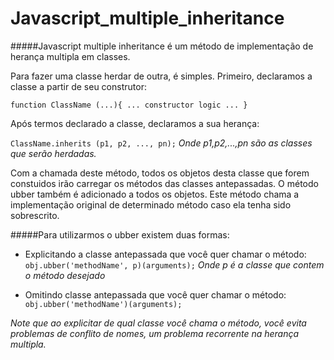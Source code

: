 Javascript_multiple_inheritance
===============================

#####Javascript multiple inheritance é um método de implementação de herança multipla em classes.

Para fazer uma classe herdar de outra, é simples. Primeiro, declaramos a classe a partir de seu construtor:

`function ClassName (...){
    ... constructor logic ...
}`

Após termos declarado a classe, declaramos a sua herança:

`ClassName.inherits (p1, p2, ..., pn);`
*Onde p1,p2,...,pn são as classes que serão herdadas.*

Com a chamada deste método, todos os objetos desta classe que forem constuidos irão carregar os métodos das classes antepassadas.
O método ubber também é adicionado a todos os objetos. Este método chama a implementação original de determinado método caso ela tenha sido sobrescrito.

#####Para utilizarmos o ubber existem duas formas:
* Explicitando a classe antepassada que você quer chamar o método: `obj.ubber('methodName', p)(arguments);`
*Onde p é a classe que contem o método desejado*

* Omitindo classe antepassada que você quer chamar o método: `obj.ubber('methodName')(arguments);`
  
*Note que ao explicitar de qual classe você chama o método, você evita problemas de conflito de nomes, um problema recorrente na herança multipla.*